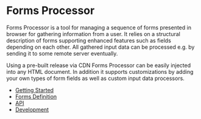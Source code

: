 # Forms Processor

Forms Processor is a tool for managing a sequence of forms presented in browser for gathering information from a user. It relies on a structural description of forms supporting enhanced features such as fields depending on each other. All gathered input data can be processed e.g. by sending it to some remote server eventually.

Using a pre-built release via CDN Forms Processor can be easily injected into any HTML document. In addition it supports customizations by adding your own types of form fields as well as custom input data processors.

* [Getting Started](getting-started.md)
* [Forms Definition](definition/README.md)
* [API](api/README.md)
* [Development](development/README.md)
